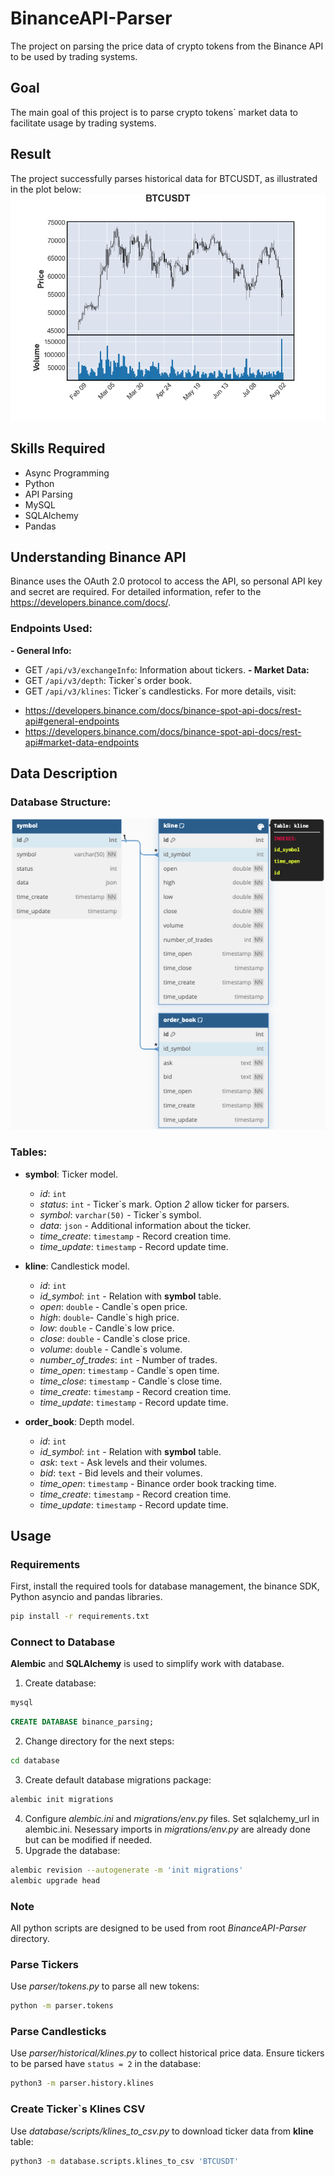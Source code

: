 # BinanceAPI-Parser
The project on parsing the price data of crypto tokens from the Binance API to be used by trading systems.

## Goal
The main goal of this project is to parse crypto tokens` market data to facilitate usage by trading systems.

## Result
The project successfully parses historical data for BTCUSDT, as illustrated in the plot below:
![BTCUSDT historical data plot](https://github.com/the2roock/BinanceAPI-Parser/blob/main/parser/historical/BTCUSDT_last_180_candles.png)

## Skills Required
- Async Programming
- Python
- API Parsing
- MySQL
- SQLAlchemy
- Pandas

## Understanding Binance API
Binance uses the OAuth 2.0 protocol to access the API, so personal API key and secret are required. For detailed information, refer to the https://developers.binance.com/docs/.
### Endpoints Used:
**- General Info:**
  - GET `/api/v3/exchangeInfo`: Information about tickers. 
**- Market Data:**
  - GET `/api/v3/depth`: Ticker`s order book.
  - GET `/api/v3/klines`: Ticker`s candlesticks.
For more details, visit:
* https://developers.binance.com/docs/binance-spot-api-docs/rest-api#general-endpoints
* https://developers.binance.com/docs/binance-spot-api-docs/rest-api#market-data-endpoints

## Data Description
### Database Structure:
![Database Structure Diagram](https://github.com/the2roock/BinanceAPI-Parser/blob/main/db-diagram.png)

### Tables:
- **symbol**: Ticker model.
  - *id*: `int`
  - *status*: `int` - Ticker`s mark. Option *2* allow ticker for parsers.
  - *symbol*: `varchar(50)` - Ticker`s symbol.
  - *data*: `json` - Additional information about the ticker.
  - *time_create*: `timestamp` - Record creation time.
  - *time_update*: `timestamp` - Record update time.

- **kline**: Candlestick model.
  - *id*: `int`
  - *id_symbol*: `int` - Relation with **symbol** table.
  - *open*: `double` - Candle`s open price.
  - *high*: `double`- Candle`s high price.
  - *low*: `double` - Candle`s low price.
  - *close*: `double` - Candle`s close price.
  - *volume*: `double` - Candle`s volume.
  - *number_of_trades*: `int` - Number of trades.
  - *time_open*: `timestamp` - Candle`s open time.
  - *time_close*: `timestamp` - Candle`s close time.
  - *time_create*: `timestamp` - Record creation time.
  - *time_update*: `timestamp` - Record update time.

- **order_book**: Depth model.
  - *id*: `int`
  - *id_symbol*: `int` - Relation with **symbol** table.
  - *ask*: `text` - Ask levels and their volumes.
  - *bid*: `text` - Bid levels and their volumes.
  - *time_open*: `timestamp` - Binance order book tracking time.
  - *time_create*: `timestamp` - Record creation time.
  - *time_update*: `timestamp` - Record update time.
  
## Usage
### Requirements
First, install the required tools for database management, the binance SDK, Python asyncio and pandas libraries.
```bash
pip install -r requirements.txt
```

### Connect to Database
**Alembic** and **SQLAlchemy** is used to simplify work with database.
1. Create database:
```bash
mysql
```
```sql
CREATE DATABASE binance_parsing;
```
2. Change directory for the next steps:
```bash
cd database
```
3. Create default database migrations package:
```bash
alembic init migrations
```
4. Configure *alembic.ini* and *migrations/env.py* files. Set sqlalchemy_url in alembic.ini. Nesessary imports in *migrations/env.py* are already done but can be modified if needed.
5. Upgrade the database:
```bash
alembic revision --autogenerate -m 'init migrations'
alembic upgrade head
```

### Note
All python scripts are designed to be used from root *BinanceAPI-Parser* directory.

### Parse Tickers
Use *parser/tokens.py* to parse all new tokens:
```bash
python -m parser.tokens
```

### Parse Candlesticks
Use *parser/historical/klines.py* to collect historical price data. Ensure tickers to be parsed have `status = 2` in the database:
```bash
python3 -m parser.history.klines
```

### Create Ticker`s Klines CSV
Use *database/scripts/klines_to_csv.py* to download ticker data from **kline** table:
```bash
python3 -m database.scripts.klines_to_csv 'BTCUSDT'
```
